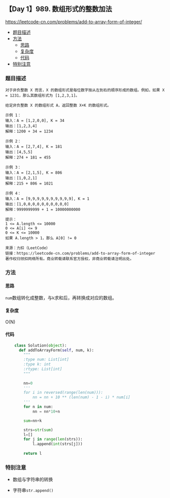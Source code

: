 ## 【Day 1】989. 数组形式的整数加法

https://leetcode-cn.com/problems/add-to-array-form-of-integer/

* [题目描述](https://github.com/ZhangNN2018/91alg/new/main#%E9%A2%98%E7%9B%AE%E6%8F%8F%E8%BF%B0)
* [方法](https://github.com/ZhangNN2018/91alg/new/main#%E6%96%B9%E6%B3%95)
     * [思路](https://github.com/ZhangNN2018/91alg/new/main#%E5%A4%8D%E6%9D%82%E5%BA%A6)
     * [复杂度](https://github.com/ZhangNN2018/91alg/new/main#%E5%A4%8D%E6%9D%82%E5%BA%A6)
     * [代码](https://github.com/ZhangNN2018/91alg/new/main#%E4%BB%A3%E7%A0%81)
* [特别注意](https://github.com/ZhangNN2018/91alg/new/main#%E7%89%B9%E5%88%AB%E6%B3%A8%E6%84%8F)


### 题目描述
    对于非负整数 X 而言，X 的数组形式是每位数字按从左到右的顺序形成的数组。例如，如果 X = 1231，那么其数组形式为 [1,2,3,1]。

    给定非负整数 X 的数组形式 A，返回整数 X+K 的数组形式。
    
    示例 1：
    输入：A = [1,2,0,0], K = 34
    输出：[1,2,3,4]
    解释：1200 + 34 = 1234
    
    示例 2：
    输入：A = [2,7,4], K = 181
    输出：[4,5,5]
    解释：274 + 181 = 455
    
    示例 3：
    输入：A = [2,1,5], K = 806
    输出：[1,0,2,1]
    解释：215 + 806 = 1021
    
    示例 4：
    输入：A = [9,9,9,9,9,9,9,9,9,9], K = 1
    输出：[1,0,0,0,0,0,0,0,0,0,0]
    解释：9999999999 + 1 = 10000000000

    提示：
    1 <= A.length <= 10000
    0 <= A[i] <= 9
    0 <= K <= 10000
    如果 A.length > 1，那么 A[0] != 0

    来源：力扣（LeetCode）
    链接：https://leetcode-cn.com/problems/add-to-array-form-of-integer
    著作权归领扣网络所有。商业转载请联系官方授权，非商业转载请注明出处。

### 方法
#### 思路
  `num`数组转化成整数，与`k`求和后，再转换成对应的数组。
#### 复杂度
  O(N)
#### 代码
```python
    class Solution(object):
      def addToArrayForm(self, num, k): 
        """
        :type num: List[int]
        :type k: int
        :rtype: List[int]
        """
        
        nn=0
        '''
        for i in reversed(range(len(num))):
            nn = nn + 10 ** (len(num) - 1 - i) * num[i]
        '''
        for n in num:
            nn = nn*10+n

        sum=nn+k

        strs=str(sum)
        l=[]
        for j in range(len(strs)):
            l.append(int(strs[j]))
        
        return l
```
 ### 特别注意
 
 * 数组与字符串的转换
 
 * 字符串`str.append()`
